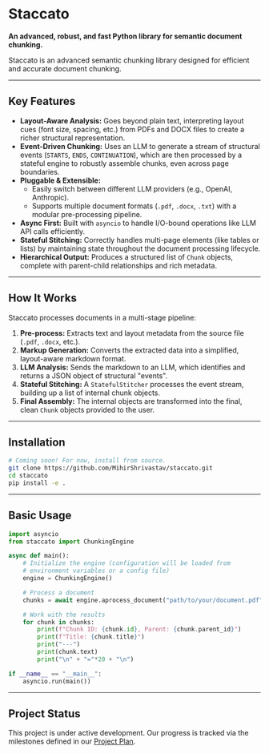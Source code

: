 # Staccato

**An advanced, robust, and fast Python library for semantic document chunking.**

Staccato is an advanced semantic chunking library designed for efficient and accurate document chunking.

---

## Key Features

*   **Layout-Aware Analysis:** Goes beyond plain text, interpreting layout cues (font size, spacing, etc.) from PDFs and DOCX files to create a richer structural representation.
*   **Event-Driven Chunking:** Uses an LLM to generate a stream of structural events (`STARTS`, `ENDS`, `CONTINUATION`), which are then processed by a stateful engine to robustly assemble chunks, even across page boundaries.
*   **Pluggable & Extensible:**
    *   Easily switch between different LLM providers (e.g., OpenAI, Anthropic).
    *   Supports multiple document formats (`.pdf`, `.docx`, `.txt`) with a modular pre-processing pipeline.
*   **Async First:** Built with `asyncio` to handle I/O-bound operations like LLM API calls efficiently.
*   **Stateful Stitching:** Correctly handles multi-page elements (like tables or lists) by maintaining state throughout the document processing lifecycle.
*   **Hierarchical Output:** Produces a structured list of `Chunk` objects, complete with parent-child relationships and rich metadata.

---

## How It Works

Staccato processes documents in a multi-stage pipeline:

1.  **Pre-process:** Extracts text and layout metadata from the source file (`.pdf`, `.docx`, etc.).
2.  **Markup Generation:** Converts the extracted data into a simplified, layout-aware markdown format.
3.  **LLM Analysis:** Sends the markdown to an LLM, which identifies and returns a JSON object of structural "events".
4.  **Stateful Stitching:** A `StatefulStitcher` processes the event stream, building up a list of internal chunk objects.
5.  **Final Assembly:** The internal objects are transformed into the final, clean `Chunk` objects provided to the user.

---

## Installation

```bash
# Coming soon! For now, install from source.
git clone https://github.com/MihirShrivastav/staccato.git
cd staccato
pip install -e .
```

---

## Basic Usage

```python
import asyncio
from staccato import ChunkingEngine

async def main():
    # Initialize the engine (configuration will be loaded from
    # environment variables or a config file)
    engine = ChunkingEngine()

    # Process a document
    chunks = await engine.aprocess_document("path/to/your/document.pdf")

    # Work with the results
    for chunk in chunks:
        print(f"Chunk ID: {chunk.id}, Parent: {chunk.parent_id}")
        print(f"Title: {chunk.title}")
        print("---")
        print(chunk.text)
        print("\n" + "="*20 + "\n")

if __name__ == "__main__":
    asyncio.run(main())
```

---

## Project Status

This project is under active development. Our progress is tracked via the milestones defined in our [Project Plan](project_info/project_plan.md). 